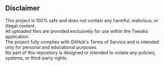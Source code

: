 ## Disclaimer

This project is 100% safe and does not contain any harmful, malicious, or illegal content.  
All uploaded files are provided exclusively for use within the Tweaks application.  
The project fully complies with GitHub's Terms of Service and is intended only for personal and educational purposes.  
No part of this repository is designed or intended to violate any policies, systems, or third-party rights.
